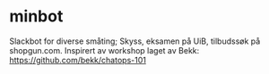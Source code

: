 # minbot
Slackbot for diverse småting; Skyss, eksamen på UiB, tilbudssøk på shopgun.com. Inspirert av workshop laget av Bekk: https://github.com/bekk/chatops-101
